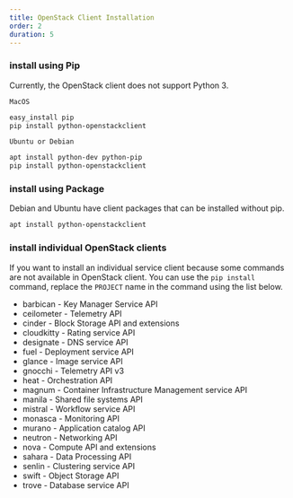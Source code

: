 ```yaml
---
title: OpenStack Client Installation
order: 2
duration: 5
---
```


### install using Pip

Currently, the OpenStack client does not support Python 3.

`MacOS`

```bash
easy_install pip
pip install python-openstackclient
```

`Ubuntu or Debian`

```bash
apt install python-dev python-pip
pip install python-openstackclient
```

### install using Package
Debian and Ubuntu have client packages that can be installed without pip.

```bash
apt install python-openstackclient
```

### install individual OpenStack clients
If you want to install an individual service client because some commands are not available in OpenStack client. You can use the `pip install` command, replace the `PROJECT` name in the command using the list below.

- barbican - Key Manager Service API
- ceilometer - Telemetry API
- cinder - Block Storage API and extensions
- cloudkitty - Rating service API
- designate - DNS service API
- fuel - Deployment service API
- glance - Image service API
- gnocchi - Telemetry API v3
- heat - Orchestration API
- magnum - Container Infrastructure Management service API
- manila - Shared file systems API
- mistral - Workflow service API
- monasca - Monitoring API
- murano - Application catalog API
- neutron - Networking API
- nova - Compute API and extensions
- sahara - Data Processing API
- senlin - Clustering service API
- swift - Object Storage API
- trove - Database service API